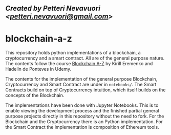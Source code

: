 *Created by Petteri Nevavuori <<petteri.nevavuori@gmail.com>>*
---
# blockchain-a-z

This repository holds python implementations of a blockchain, a cryptocurrency and a smart contract. All are of the general purpose nature. The contents follow the course [Blockchain A-Z](https://www.udemy.com/build-your-blockchain-az/) by Kirill Eremenko and Hadelin de Ponteves in Udemy. 

The contents for the implementation of the general purpose Blockchain, Cryptocurrency and Smart Contract are under in ``notebooks/``. The Smart Contracts build on top of Cryptocurrency intuition, which itself builds on the concepts of the Blockchain.

The implementations have been done with Jupyter Notebooks. This is to enable viewing the development process and the finished partial general purpose projects directly in this repository without the need to fork. For the Blockchain and the Cryptocurrency there is an Python implementation. For the Smart Contract the implementation is composition of Ethereum tools.